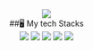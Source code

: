 <div align="center">
	<img src="https://capsule-render.vercel.app/api?type=cylinder&color=auto&text=Front-End%20Developer&fontAlignY=45&fontSize=40&height=150&desc=Sanghyun&descAlignY=70">
</div>
<div align="center">
	&nbsp;
	##🖥️ My tech Stacks
		&nbsp;
		<div>
		<img src="https://img.shields.io/badge/c-%2300599C.svg?style=for-the-badge&logo=c&logoColor=white"/></a>
		<img src="https://img.shields.io/badge/html5-%23E34F26.svg?style=for-the-badge&logo=html5&logoColor=white"/></a>
		<img src="https://img.shields.io/badge/css3-%231572B6.svg?style=for-the-badge&logo=css3&logoColor=white"/></a>
		<img src="https://img.shields.io/badge/javascript-%23323330.svg?style=for-the-badge&logo=javascript&logoColor=%23F7DF1E"/></a>
		<img src="https://img.shields.io/badge/react-%2320232a.svg?style=for-the-badge&logo=react&logoColor=%2361DAFB"/></a>
		</div>
</div>	
